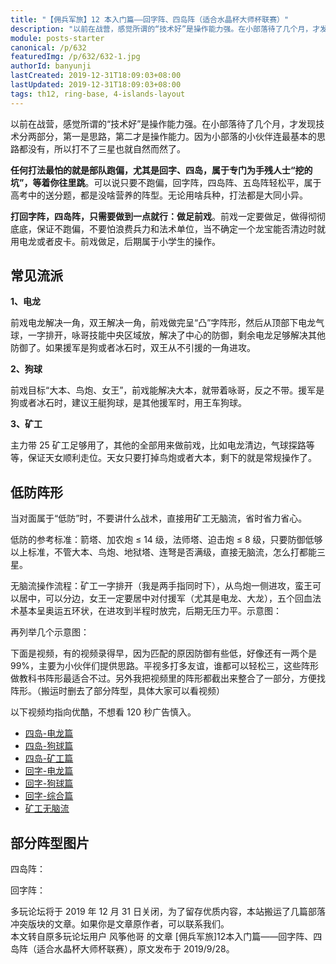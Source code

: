 ```yaml
---
title: "【佣兵军旅】12 本入门篇——回字阵、四岛阵（适合水晶杯大师杯联赛）"
description: "以前在战营，感觉所谓的“技术好”是操作能力强。在小部落待了几个月，才发现技术分两部分，第一是思路，第二才是操作能力。因为小部落的小伙伴连最基本的思路都没有，所以打不了三星也就自然而然了。任何打法最怕的就是部队跑偏，尤其是回字、四岛，属于专门为手残人士“挖的坑”，等着你往里跳。"
module: posts-starter
canonical: /p/632
featuredImg: /p/632/632-1.jpg
authorId: banyunji
lastCreated: 2019-12-31T18:09:03+08:00
lastUpdated: 2019-12-31T18:09:03+08:00
tags: th12, ring-base, 4-islands-layout
---
```


以前在战营，感觉所谓的“技术好”是操作能力强。在小部落待了几个月，才发现技术分两部分，第一是思路，第二才是操作能力。因为小部落的小伙伴连最基本的思路都没有，所以打不了三星也就自然而然了。

**任何打法最怕的就是部队跑偏，尤其是回字、四岛，属于专门为手残人士“挖的坑”，等着你往里跳**。可以说只要不跑偏，回字阵，四岛阵、五岛阵轻松平，属于高考中的送分题，都是没啥营养的阵型。无论用啥兵种，打法都是大同小异。

**打回字阵，四岛阵，只需要做到一点就行：做足前戏**。前戏一定要做足，做得彻彻底底，保证不跑偏，不要怕浪费兵力和法术单位，当不确定一个龙宝能否清边时就用电龙或者皮卡。前戏做足，后期属于小学生的操作。

## 常见流派

**1、电龙**

前戏电龙解决一角，双王解决一角，前戏做完呈“凸”字阵形，然后从顶部下电龙气球，一字排开，咏哥技能中央区域放，解决了中心的防御，剩余电龙足够解决其他防御了。如果援军是狗或者冰石时，双王从不引援的一角进攻。

**2、狗球**

前戏目标“大本、鸟炮、女王”，前戏能解决大本，就带着咏哥，反之不带。援军是狗或者冰石时，建议王艇狗球，是其他援军时，用王车狗球。

**3、矿工**

主力带 25 矿工足够用了，其他的全部用来做前戏，比如电龙清边，气球探路等等，保证天女顺利走位。天女只要打掉鸟炮或者大本，剩下的就是常规操作了。

## 低防阵形

当对面属于“低防”时，不要讲什么战术，直接用矿工无脑流，省时省力省心。

低防的参考标准：箭塔、加农炮 ≤ 14 级，法师塔、迫击炮 ≤ 8 级，只要防御低够以上标准，不管大本、鸟炮、地狱塔、连弩是否满级，直接无脑流，怎么打都能三星。

无脑流操作流程：矿工一字排开（我是两手指同时下），从鸟炮一侧进攻，蛮王可以居中，可以分边，女王一定要居中对付援军（尤其是电龙、大龙），五个回血法术基本呈奥运五环状，在进攻到半程时放完，后期无压力平。示意图：

<Pic src="/p/632/632-1.jpg" alt="矿工一字划，疗伤法术按照奥运五环状分布" width="684" height="384" />

再列举几个示意图：

<Pic src="/p/632/632-2.jpg" alt="这种阵型防御主要分黄色和蓝色两个区域，黄色防御集中，蓝色分散且没有像多头地狱塔和法师塔这样的 AOE 防御（蝙蝠解决），最适合皮鞭打法。如果蓝色区域有 AOE 防御，带两个冰冻效果一样。" width="1365" height="764" />

<Pic src="/p/632/632-3.jpg" alt="四岛阵：清完 1 点和 2 点区域，王车前戏直接从 1 点往大本营方向划，轻松解决中心所有防御。剩下的无论用狗球、矿工、野猪都可以无脑流平。狗球路线明确，可以分散下兵保证路线不偏，相对来说省事，所以我最喜欢用狗球打四岛阵。" width="1366" height="768" />

<Pic src="/p/632/632-4.jpg" alt="这是不带咏哥后的前戏效果，带咏哥可以轻松灭掉大本。剩下的如果还平不了真不适合玩 12 本了。双王（不带咏哥）前戏如果王可以解决鸟炮，让王继续前进，如果王没有解决掉鸟炮，直接放车里的援军解决鸟炮。前戏带不带咏哥根据实际情况考虑，部落战建议带，有机会补。联赛求稳，不带咏哥为好，让咏哥稳稳保护大本周围兵力。" width="1366" height="768" />

下面是视频，有的视频录得早，因为匹配的原因防御有些低，好像还有一两个是99%，主要为小伙伴们提供思路。平视多打多友谊，谁都可以轻松三，这些阵形做教科书阵形最适合不过。另外我把视频里的阵形都截出来整合了一部分，方便找阵形。（搬运时删去了部分阵型，具体大家可以看视频）

以下视频均指向优酷，不想看 120 秒广告慎入。

- [四岛-电龙篇](https://v.youku.com/v_show/id_XNDM3ODM0NDY2OA==.html)
- [四岛-狗球篇](https://v.youku.com/v_show/id_XNDM3ODM4MDEyMA==.html)
- [四岛-矿工篇](https://v.youku.com/v_show/id_XNDM3OTYwNTkxMg==.html)
- [回字-电龙篇](https://v.youku.com/v_show/id_XNDM3ODMxMTM2MA==.html)
- [回字-狗球篇](https://v.youku.com/v_show/id_XNDM3OTU5NTc4MA==.html)
- [回字-综合篇](https://v.youku.com/v_show/id_XNDM3ODMzODkxMg==.html)
- [矿工无脑流](https://v.youku.com/v_show/id_XNDM3ODM3NDAyMA==.html)

## 部分阵型图片

四岛阵：

<Pic src="/p/632/632-5.jpg" alt="四岛阵图片" width="576" height="969" />

回字阵：

<Pic src="/p/632/632-6.jpg" alt="回字阵图片" width="753" height="1289" maxWidth="576px" />

<PostCopyright>
多玩论坛将于 2019 年 12 月 31 日关闭，为了留存优质内容，本站搬运了几篇部落冲突版块的文章。如果你是文章原作者，可以联系我们。<br>
本文转自原多玩论坛用户 风筝他哥 的文章 [佣兵军旅]12本入门篇——回字阵、四岛阵（适合水晶杯大师杯联赛），原文发布于 2019/9/28。
</PostCopyright>